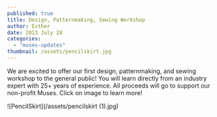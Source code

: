 ```yaml
---
published: true
title: Design, Patternmaking, Sewing Workshop
author: Esther
date: 2013 July 28
categories:
  - "muses-updates"
thumbnail: /assets/pencilskirt.jpg
---
```

We are excited to offer our first design, patternmaking, and sewing workshop to the general public! You will learn directly from an industry expert with 25+ years of experience. All proceeds will go to support our non-profit Muses. Click on image to learn more!

![PencilSkirt](/assets/pencilskirt (1).jpg)